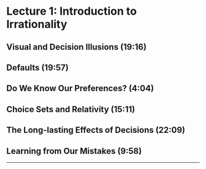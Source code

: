 # Lecture 1: Introduction to Irrationality

## Visual and Decision Illusions (19:16)

## Defaults (19:57)

## Do We Know Our Preferences? (4:04)

## Choice Sets and Relativity (15:11)

## The Long-lasting Effects of Decisions (22:09)

## Learning from Our Mistakes (9:58)


****
